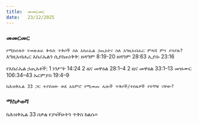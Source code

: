 ```yaml
---
title:  መመርመር
date:   23/12/2025
---
```


### መመርመር

`የሚከተሉት የመጽሐፍ ቅዱስ ጥቅሶች ስለ እስራኤል ኃጢአትና ስለ እግዚአብሔር ምላሽ ምን ያሳያሉ?
`
እግዚአብሔር እስራኤልን ሲያስጠነቅቅ: 
ዘዳግም 8:19-20 
ዘዳግም 28:63 
ኢያሱ 23:16

የእስራኤል ኃጢአቶች: 
1 ነገሥት 14:24 
2 ዜና መዋዕል 28:1–4 
2 ዜና መዋዕል 33:1–13 
መዝሙር 106:34–43 
ኤርምያስ 19:4–9

`ከሕዝቅኤል 33 ጋር ተያይዘው ወደ አእምሮ የሚመጡ ሌሎች ጥቅሶች/ተስፋዎች የትኞቹ ናቸው?
`
### ማስታወሻ
ከሕዝቅኤል 33 በቃል የያዛችሁትን ጥቅስ ከልሱ።
